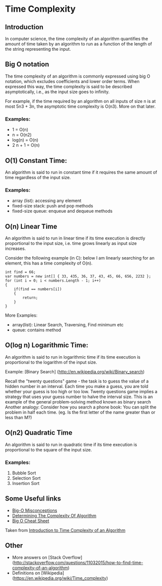 # Time Complexity

## Introduction
In computer science, the time complexity of an algorithm quantifies the amount of time taken by an algorithm to run as a function of the length of the string representing the input.

## Big O notation
The time complexity of an algorithm is commonly expressed using big O notation, which excludes coefficients and lower order terms. When expressed this way, the time complexity is said to be described asymptotically, i.e., as the input size goes to infinity.

For example, if the time required by an algorithm on all inputs of size n is at most 5n3 + 3n, the asymptotic time complexity is O(n3). More on that later.

### Examples:

+ 1 = O(n)
+ n = O(n2)
+ log(n) = O(n)
+ 2 n + 1 = O(n)

## O(1) Constant Time:

An algorithm is said to run in constant time if it requires the same amount of time regardless of the input size.

### Examples:

+ array (list): accessing any element
+ fixed-size stack: push and pop methods
+ fixed-size queue: enqueue and dequeue methods

## O(n) Linear Time
An algorithm is said to run in linear time if its time execution is directly proportional to the input size, i.e. time grows linearly as input size increases.

Consider the following example (in C): below I am linearly searching for an element, this has a time complexity of O(n).


```
int find = 66;
var numbers = new int[] { 33, 435, 36, 37, 43, 45, 66, 656, 2232 };
for (int i = 0; i < numbers.Length - 1; i++)
{
    if(find == numbers[i])
    {
        return;
    }
}
```

More Examples:

+ array(list): Linear Search, Traversing, Find minimum etc
+ queue: contains method

## O(log n) Logarithmic Time:
An algorithm is said to run in logarithmic time if its time execution is proportional to the logarithm of the input size.

Example: [Binary Search] (http://en.wikipedia.org/wiki/Binary_search)

Recall the "twenty questions" game - the task is to guess the value of a hidden number in an interval. Each time you make a guess, you are told whether your guess is too high or too low. Twenty questions game implies a strategy that uses your guess number to halve the interval size. This is an example of the general problem-solving method known as binary search
Another analogy: Consider how you search a phone book: You can split the problem in half each time. (eg. Is the first letter of the name greater than or less than M?)

## O(n2) Quadratic Time
An algorithm is said to run in quadratic time if its time execution is proportional to the square of the input size.

### Examples:

1. Bubble Sort
1. Selection Sort
1. Insertion Sort

## Some Useful links
+ [Big-O Misconceptions](http://ssp.impulsetrain.com/big-o.html)
+ [Determining The Complexity Of Algorithm](http://philipstel.wordpress.com/2011/03/07/determining-the-complexity-of-an-algorithm-the-basic-part/)
+ [Big O Cheat Sheet](http://bigocheatsheet.com/)

Taken from [Introduction to Time Complexity of an Algorithm](http://careerbaba.in/2014/01/introduction-to-time-complexity-of-an-algorithm/)

## Other
+ More answers on [Stack Overflow] (http://stackoverflow.com/questions/11032015/how-to-find-time-complexity-of-an-algorithm)
+ Definitions on [Wikipedia] (https://en.wikipedia.org/wiki/Time_complexity)
